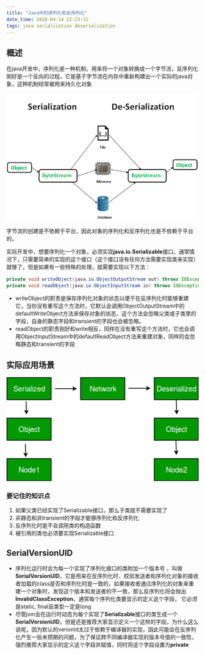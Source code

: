 ```yaml
---
title: "Java中的序列化和反序列化"
date_time: 2020-04-14 22:23:32
tags: java serialization deserialization
---
```


## 概述
在java开发中，序列化是一种机制，用来将一个对象转换成一个字节流，反序列化刚好是一个反向的过程，它是基于字节流在内存中重新构建出一个实际的java对象，这种机制经常被用来持久化对象

![serialize-deserialize-java.png](/imgs/serialize-deserialize-java.png)

字节流的创建是不依赖于平台，因此对象的序列化和反序列化也是不依赖于平台的。

实际开发中，想要序列化一个对象，必须实现**java.io.Serializable**接口。通常情况下，只需要简单的实现的这个接口（这个接口没有任何方法需要实现类来实现）就够了，但是如果有一些特殊的处理，就需要实现以下方法：
```java
private void writeObject(java.io.ObjectOutputStream out) throws IOException
private void readObject(java.io.ObjectInputStream in) throws IOException, ClassNotFoundException;
```
- writeObject的职责是保存序列化对象的状态以便于在反序列化时能够重建它，当你没有重写这个方法时，它默认会调用ObjectOutputStream中的defaultWriteObject方法来保存对象的状态，这个方法会忽略父类或子类里的字段，自身的静态字段和transient的字段也会被忽略。
- readObject的职责刚好和write相反，同样在没有重写这个方法时，它也会调用ObjectInputStream中的defaultReadObject方法来重建对象，同样的会忽略静态和transient的字段

## 实际应用场景
![serialization-5.jpg](/imgs/serialization-5.jpg)

### 要记住的知识点
1. 如果父类已经实现了Serializable接口，那么子类就不需要实现了
2. 非静态和非transient的字段才能够序列化和反序列化
3. 反序列化时是不会调用类的构造函数
4. 被引用的类也必须要实现Serializable接口

## SerialVersionUID
- 序列化运行时会为每一个实现了序列化接口的类附加一个版本号 ，叫做**SerialVersionUID**，它是用来在反序列化时，校验发送者和序列化对象的接收者加载的class是否和序列化时是一致的，如果接收者通过序列化的对象来重建一个对象时，发现这个版本和发送者的不一致，那么反序列化将会抛出**InvalidClassException**，通常每个序列化类要显示的定义这个字段， 它必须是static, final且类型一定是long
- 尽管jvm会在运行时动态为每个实现了**Serializable**接口的类生成一个**SerialVersionUID**，但是还是推荐大家显示定义一个这样的字段，为什么这么说呢，因为默认的verionId太过于依赖于编译器的实现，因此可能会在反序列化产生一些未预期的问题，为了保证跨不同编译器实现的版本号值的一致性，强烈推荐大家显示的定义这个字段并赋值，同时将这个字段设置为**private**
